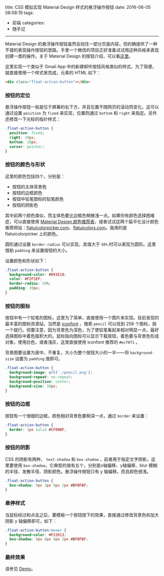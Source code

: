 title: CSS 模拟实现 Material Design 样式的悬浮操作按钮
date: 2016-06-05 08:08:19
tags:
  - 前端
categories:
  - 随手记
---
Material Design 的悬浮操作按钮虽然会挡住一部分页面内容，但的确提供了一种不错的表现操作按钮的思路。手里一个微信的项目正好准备试试用这种风格来表现创建一类的操作。关于 Material Design 的按钮介绍，可以看[这里](https://www.google.com/design/spec/components/buttons.html#buttons-button-types)。

这里实现一个类似于 Gmail App 中的新建邮件按钮风格类似的样式，为了简便，就直接使用一个样式来完成，元素的 HTML 如下：

```html
<div class="float-action-button"></div>
```
### 按钮的定位

悬浮操作按钮一般是位于屏幕的右下方，并且位置不随网页的滚动而变化。这可以通过设置 `position` 为 `fixed` 来实现，位置则通过 `bottom` 和 `right` 来指定。另外还修改一下光标的指针样式：

```css
.float-action-button {
  position: fixed;
  right: 20px;
  bottom: 20px;
  cursor: pointer;
}
```

### 按钮的颜色与形状

这里的颜色包括四个，分别是：

* 按钮的主体背景色
* 按钮的边框颜色
* 按钮中铅笔图标的铅笔颜色
* 按钮的阴影色

其中前两个颜色类似，而主体色要比边框色稍微浅一点。如果你有颜色选择困难症，可以直接使用 [Material Design 颜色推荐表](https://www.google.com/design/spec/style/color.html#)，或者试试这两个扁平化设计颜色推荐网站：[flatuicolorpicker.com](http://www.flatuicolorpicker.com/)、[flatuicolors.com](https://flatuicolors.com/)。我用的是 flatuicolorpicker 上的颜色。

圆形通过设置 `border-radius` 可以实现，其值大于 `50%` 时可以表现为圆形。这里借助 `padding` 来设置按钮的大小。

设置颜色和形状如下：
```css
.float-action-button {
  background-color: #D91E18;
  color: #F2F1EF;
  border-radius: 50%;
  padding: 30px;
}
```

### 按钮的图标

按钮中有一个铅笔的图标，这里为了简单，直接使用一个图片来实现。目前发现的最丰富的图标资源站，当然是 [iconfont](http://iconfont.cn/) ，搜索 `pencil` 可以找到 258 个图标，挑一个就行。但要注意，因为背景色为深色，为了使铅笔看起来相对明显一点，最好选择图标中着色面积大的。鼠标指向图标可以显示下载按钮，着色要与背景色形成对象，使用白色，或者浅灰，这里直接使用 iconfont 推荐的 `#ecf0f1` 。

背景图要设置为居中，不重复。大小为整个按钮大小的一半——将 `background-size` 设置为 `padding` 值即可。

```css
.float-action-button {
  background-image: url('./pencil.png');
  background-repeat: no-repeat;
  background-position: center;
  background-size: 30px;
}
```

### 按钮的边框

按钮有一个很细的边框，颜色相对背景色要稍深一点，通过 `border` 来设置：

```css
.float-action-button {
  border: 1px solid #CF000F;
}
```

### 按钮的阴影

CSS 的阴影有两种， `text-shadow` 和 `box-shadow` ，前者用于指定文字阴影，这里要使用 `box-shadow`，它典型的值有五个，分别是x轴偏移、y轴偏移、blur 模糊的半径、发散半径、阴影颜色。悬浮操作按钮只有 y 轴偏移。而且颜色很浅。

```css
.float-action-button {
  box-shadow: 0px 3px 9px 2px #BFBFBF;
}
```

### 悬停样式

当鼠标经过和点击之后，要模板一个按钮按下的效果，直接通过修改背景色和加大阴影 y 轴偏移即可，如下：

```css
.float-action-button:hover {
  background-color: #F22613;
  box-shadow: 0px 6px 9px 2px #BFBFBF;
}
```

### 最终效果

请参见 [Demo](/code/floatActionButton.html)。

